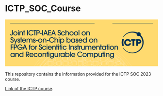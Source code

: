 # ICTP_SOC_Course

![1701162694846](image/README/1701162694846.png)

This repository contains the information provided for the ICTP SOC 2023 course.

[Link of the ICTP course](https://indico.ictp.it/event/10225/overview).
